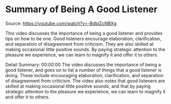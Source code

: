 # Summary of Being A Good Listener

Source: https://youtube.com/watch?v=-BdbiZcNBXg

This video discusses the importance of being a good listener and provides tips on how to be one. Good listeners encourage elaboration, clarification, and separation of disagreement from criticism. They are also skilled at making occasional little positive sounds. By paying strategic attention to the pleasure we experience, we can learn to magnify it and offer it to others.

Detail Summary: 
00:00:00
The video discusses the importance of being a good listener, and goes on to list a number of things that a good listener is doing. These include encouraging elaboration, clarification, and separation of disagreement from criticism. The video also notes that good listeners are skilled at making occasional little positive sounds, and that by paying strategic attention to the pleasure we experience, we can learn to magnify it and offer it to others.

